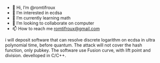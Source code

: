 - 👋 Hi, I’m @romtifroux
- 👀 I’m interested in ecdsa
- 🌱 I’m currently learning math
- 💞️ I’m looking to collaborate on computer
- 📫 How to reach me romtifroux@gmail.com

i will deposit software that can resolve discrete logarithm on ecdsa in ultra polynomial time, before quantum. 
The attack will not cover the hash function, only pubkey.
The software use Fusion curve, with lift point and division. develloped in C/C++.
